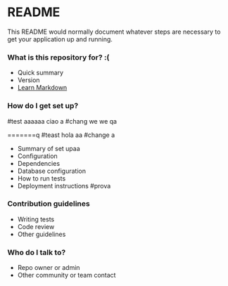 # README # 

This README would normally document whatever steps are necessary to get your application up and running.

### What is this repository for? :( ###

* Quick summary  
* Version
* [Learn Markdown](https://bitbucket.org/tutorials/markdowndemo)

### How do I get set up? ###

#test aaaaaa ciao a
#chang we we qa

=======q
#teast hola aa
#change a

* Summary of set upaa
* Configuration
* Dependencies
* Database configuration
* How to run tests
* Deployment instructions
#prova
### Contribution guidelines ###

* Writing tests
* Code review
* Other guidelines

### Who do I talk to? ###

* Repo owner or admin
* Other community or team contact
